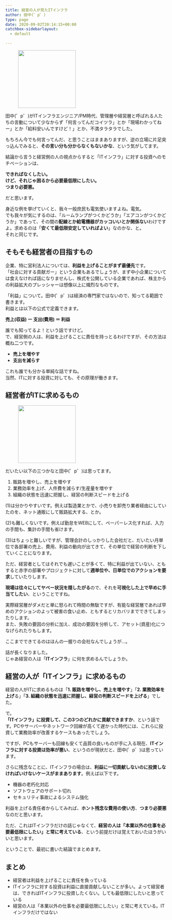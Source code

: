 ```yaml
---
title: 経営の人が見たITインフラ
author: 田中(゜p゜)
type: page
date: 2020-09-02T20:14:15+00:00
catchbox-sidebarlayout:
  - default

---
```

<div class="wp-block-image">
  <figure class="aligncenter size-large"><img loading="lazy" width="180" height="180" src="/wp-content/uploads/2020/09/salaryman_money.png" alt="" class="wp-image-237" srcset="https://tmp-net.biz/wp-content/uploads/2020/09/salaryman_money.png 180w, https://tmp-net.biz/wp-content/uploads/2020/09/salaryman_money-150x150.png 150w" sizes="(max-width: 180px) 100vw, 180px" /></figure>
</div>

田中(゜p゜)がITインフラエンジニア/PM時代、管理層や経営層と呼ばれる人たちの言動について少なからず「何言ってんだコイツラ」とか「現場わかってねー」とか「給料安いんですけど！」とか、不満タラタラでした。  
  
もちろん今でも何言ってんだ、と思うことはままありますが、逆の立場に片足突っ込んでみると、**その言い分も分からなくもないかな**、という気がしてます。  
  
結論から言うと経営側の人の視点からすると「ITインフラ」に対する投資へのモチベーションは、

<p class="has-normal-font-size">
  <strong>できればなくしたい。<br />けど、それじゃ困るから必要最低限にしたい。</strong><br /><strong>つまり必要悪。</strong>
</p>

だと思います。  
  
身近な例を挙げていくと、我々一般庶民も電気使いますよね。電気。  
でも我々が気にするのは、「ルームランプがつくかどうか」「エアコンがつくかどうか」であって、その間の**配線とか給電機器がカッコいいとか関係ない**わけですよ。求めるのは「**安くて最低限安定していればよい**」なのかな、と。  
それと同じです。

## そもそも経営者の目指すもの

企業、特に営利法人については、**利益を上げることがまず最優先**です。  
「社会に対する貢献ガー」という企業もあるでしょうが、まず中小企業については食えなければ話になりませんし、株式を公開している企業であれば、株主からの利益拡大のプレッシャーは想像以上に熾烈なものです。  
  
「利益」について。田中(゜p゜)は経済の専門家ではないので、知ってる範囲で書きます。  
利益とは以下の公式で定義できます。  
  
**売上(収益) ー 支出(費用) ＝ 利益**  
  
誰でも知ってるよ！という話ですけど。  
で、経営側の人は、利益を上げることに責任を持っとるわけですが、その方法は概ね二つです。

  * **売上を増やす**
  * **支出を減らす**

これも誰でも分かる単純な話ですね。  
当然、ITに対する投資に対しても、その原理が働きます。

## 経営者がITに求めるもの

<div class="wp-block-image">
  <figure class="aligncenter size-large"><img loading="lazy" width="180" height="180" src="/wp-content/uploads/2020/09/business_senryaku_sakuryaku_man.png" alt="" class="wp-image-238" srcset="https://tmp-net.biz/wp-content/uploads/2020/09/business_senryaku_sakuryaku_man.png 180w, https://tmp-net.biz/wp-content/uploads/2020/09/business_senryaku_sakuryaku_man-150x150.png 150w" sizes="(max-width: 180px) 100vw, 180px" /></figure>
</div>

だいたい以下の三つかなと田中(゜p゜)は思ってます。

  1. 販路を増やし、売上を増やす
  2. 業務効率を上げ、人件費を減らす/生産量を増やす
  3. 組織の状態を迅速に把握し、経営の判断スピードを上げる

(1)は分かりやすいです。例えば製造業とかで、小売りを卸売り業者経由にしていたのを、ネット通販にして販路拡大する、とか。  
  
(2)も難しくないです。例えば勤怠をWEBにして、ペーパーレス化すれば、入力の手間も、集計の手間も省けます。  
  
(3)はちょっと難しいですが、管理会計のしっかりした会社だと、だいたい月単位で各部署の売上、費用、利益の動向が出てきて、その単位で経営の判断を下していくことになります。  
  
ただ、経営者としてはそれでも遅いことが多くて、特に利益が出ていない、ともすると赤字の部署やプロジェクトに対して**週単位や、日単位でのアクションを要求**していたりします。  
  
**現場は往々にしてヤベー状況を隠したがる**ので、それを**可視化した上で早めに手当てしたい**、ということですね。  
  
実際経営層がダメだと単に怒られて時間の無駄ですが、有能な経営層であれば早めのアクションのよって被害の食い止め、ともするとリカバリまでできてしまったりします。  
また、失敗の要因の分析に加え、成功の要因を分析して、アセット(資産)化につなげられたりもします。  
  
ここまでできてるのはほんの一握りの会社なんでしょうが…。  
  
話が長くなりました。  
じゃあ経営の人は「**ITインフラ**」に何を求めるんでしょうか。

## 経営の人が「ITインフラ」に求めるもの

経営の人がITに求めるものは「**1. 販路を増やし、売上を増やす**」「**2. 業務効率を上げ**る」「**3. 組織の状態を迅速に把握し、経営の判断スピードを上げる**」でした。  
  
で。  
**「ITインフラ」に投資して、この3つのどれかに貢献できますか**、という話です。PCやサーバーやネットワーク回線が高くて遅かった時代には、これらに投資して業務効率が改善するケースもあったでしょう。  
  
ですが、PCもサーバーも回線も安くて品質の良いものが手に入る現在、**ITインフラに対する投資は効率が悪い**、というのが現状だと、田中(゜p゜)は思っています。

さらに残念なことに、ITインフラの場合は、**利益に一切貢献しないのに投資しなければいけないケースがままあります**。例えば以下です。

  * 機器の老朽化対応
  * ソフトウェアのサポート切れ
  * セキュリティ事故によるシステム強化

利益を上げる責任者からしてみれば、**ホント残念な費用の使い方**、**つまり必要悪**なのだと思います。  
  
ただ、これはITインフラだけの話じゃなくて、**経営の人は「本業以外の仕事を必要最低限にしたい」と常に考えている**、という前提だけは覚えておいたほうがいいと思います。  
  
ということで、最初に書いた結論でまとめます。

## まとめ

  * 経営者は利益を上げることに責任を負っている
  * ITインフラに対する投資は利益に直接貢献しないことが多い。よって経営者は、できればITインフラに投資したくない。しても最低限にしたいと思っている
  * 経営の人は「本業以外の仕事を必要最低限にしたい」と常に考えている。ITインフラだけではない